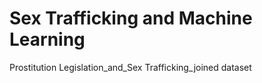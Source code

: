 # Sex Trafficking and Machine Learning 
Prostitution Legislation_and_Sex Trafficking_joined dataset
